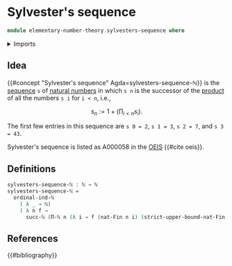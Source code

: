 # Sylvester's sequence

```agda
module elementary-number-theory.sylvesters-sequence where
```

<details><summary>Imports</summary>

```agda
open import elementary-number-theory.natural-numbers
open import elementary-number-theory.ordinal-induction-natural-numbers
open import elementary-number-theory.products-of-natural-numbers

open import univalent-combinatorics.standard-finite-types
```

</details>

## Idea

{{#concept "Sylvester's sequence" Agda=sylvesters-sequence-ℕ}} is the
[sequence](foundation.sequences.md) `s` of
[natural numbers](elementary-number-theory.natural-numbers.md) in which `s n` is
the successor of the
[product](elementary-number-theory.products-of-natural-numbers.md) of all the
numbers `s i` for `i < n`, i.e.,

$$
  s_n := 1+\left(\prod_{i<n}s_i\right).
$$

The first few entries in this sequence are `s 0 = 2`, `s 1 = 3`, `s 2 = 7`, and
`s 3 = 43`.

Sylvester's sequence is listed as A000058 in the [OEIS](literature.oeis.md)
{{#cite oeis}}.

## Definitions

```agda
sylvesters-sequence-ℕ : ℕ → ℕ
sylvesters-sequence-ℕ =
  ordinal-ind-ℕ
    ( λ _ → ℕ)
    ( λ n f →
      succ-ℕ (Π-ℕ n (λ i → f (nat-Fin n i) (strict-upper-bound-nat-Fin n i))))
```

## References

{{#bibliography}}
